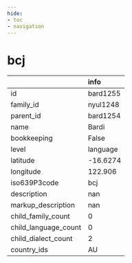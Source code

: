 ```yaml
---
hide:
- toc
- navigation
---
```

# bcj
|                      | info     |
|:---------------------|:---------|
| id                   | bard1255 |
| family_id            | nyul1248 |
| parent_id            | bard1254 |
| name                 | Bardi    |
| bookkeeping          | False    |
| level                | language |
| latitude             | -16.6274 |
| longitude            | 122.906  |
| iso639P3code         | bcj      |
| description          | nan      |
| markup_description   | nan      |
| child_family_count   | 0        |
| child_language_count | 0        |
| child_dialect_count  | 2        |
| country_ids          | AU       |